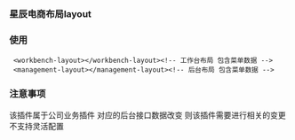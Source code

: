 ### 星辰电商布局layout


### 使用

```
 <workbench-layout></workbench-layout><!-- 工作台布局 包含菜单数据 -->
 <management-layout></management-layout><!-- 后台布局 包含菜单数据 -->

```

### 注意事项
该插件属于公司业务插件 对应的后台接口数据改变 则该插件需要进行相关的变更 不支持灵活配置